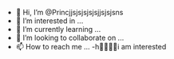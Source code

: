 - 👋 Hi, I’m @Princjjsjsjsjsjsjjsjsjsns
- 👀 I’m interested in ...
- 🌱 I’m currently learning ...
- 💞️ I’m looking to collaborate on ...
- 📫 How to reach me ...
-h📱📱📱📱i am interested 
<!---
Princjjsjsjsjsjsjjsjsjsns/Princjjsjsjsjsjsjjsjsjsns is a ✨ special ✨ repository because its `README.md` (this file) appears on your GitHub profile.
You can click the Preview link to take a look at your changes.
--->
